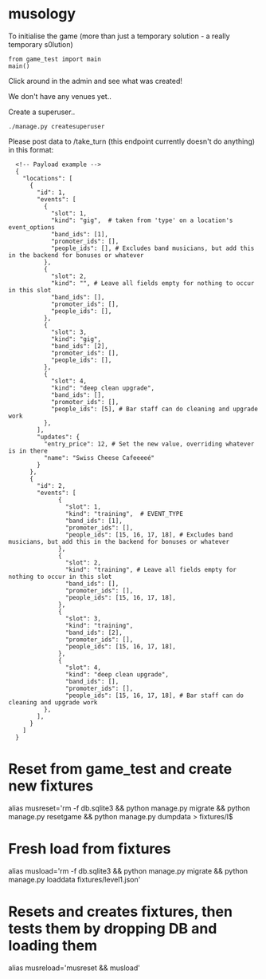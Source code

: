 # musology

To initialise the game (more than just a temporary solution - a really temporary s0lution)
```
from game_test import main
main()
```

Click around in the admin and see what was created!

We don't have any venues yet..

Create a superuser..
```
./manage.py createsuperuser
```

Please post data to /take_turn (this endpoint currently doesn't do anything) in this format:
```
  <!-- Payload example -->
  {
    "locations": [
      {
        "id": 1,
        "events": [
          {
            "slot": 1,
            "kind": "gig",  # taken from 'type' on a location's event_options
            "band_ids": [1],
            "promoter_ids": [],
            "people_ids": [], # Excludes band musicians, but add this in the backend for bonuses or whatever
          },
          {
            "slot": 2,
            "kind": "", # Leave all fields empty for nothing to occur in this slot
            "band_ids": [],
            "promoter_ids": [],
            "people_ids": [],
          },
          {
            "slot": 3,
            "kind": "gig",
            "band_ids": [2],
            "promoter_ids": [],
            "people_ids": [],
          },
          {
            "slot": 4,
            "kind": "deep clean upgrade",
            "band_ids": [],
            "promoter_ids": [],
            "people_ids": [5], # Bar staff can do cleaning and upgrade work
          },
        ],
        "updates": {
          "entry_price": 12, # Set the new value, overriding whatever is in there
          "name": "Swiss Cheese Cafeeeeé"
        }
      },
      {
        "id": 2,
        "events": [
              {
                "slot": 1,
                "kind": "training",  # EVENT_TYPE
                "band_ids": [1],
                "promoter_ids": [],
                "people_ids": [15, 16, 17, 18], # Excludes band musicians, but add this in the backend for bonuses or whatever
              },
              {
                "slot": 2,
                "kind": "training", # Leave all fields empty for nothing to occur in this slot
                "band_ids": [],
                "promoter_ids": [],
                "people_ids": [15, 16, 17, 18],
              },
              {
                "slot": 3,
                "kind": "training",
                "band_ids": [2],
                "promoter_ids": [],
                "people_ids": [15, 16, 17, 18],
              },
              {
                "slot": 4,
                "kind": "deep clean upgrade",
                "band_ids": [],
                "promoter_ids": [],
                "people_ids": [15, 16, 17, 18], # Bar staff can do cleaning and upgrade work
          },
        ],
      }
    ]
  }
  ```

# Reset from game_test and create new fixtures
alias musreset='rm -f db.sqlite3 && python manage.py migrate && python manage.py resetgame && python manage.py dumpdata > fixtures/l$
# Fresh load from fixtures
alias musload='rm -f db.sqlite3 && python manage.py migrate && python manage.py loaddata fixtures/level1.json'
# Resets and creates fixtures, then tests them by dropping DB and loading them
alias musreload='musreset && musload'
